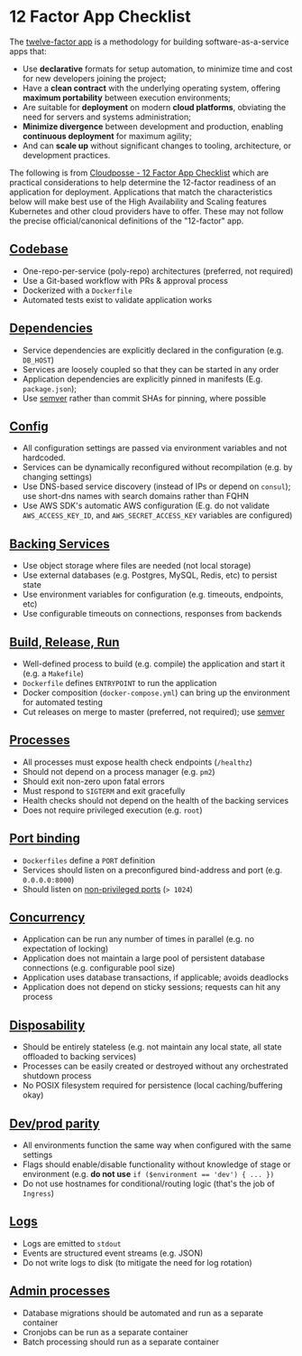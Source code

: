 # 12 Factor App Checklist

The [twelve-factor app](https://12factor.net/) is a methodology for building software-as-a-service apps that:

- Use **declarative** formats for setup automation, to minimize time and cost for new developers joining the project;
- Have a **clean contract** with the underlying operating system, offering **maximum portability** between execution environments;
- Are suitable for **deployment** on modern **cloud platforms**, obviating the need for servers and systems administration;
- **Minimize divergence** between development and production, enabling **continuous deployment** for maximum agility;
- And can **scale up** without significant changes to tooling, architecture, or development practices.

The following is from [Cloudposse - 12 Factor App Checklist](https://cloudposse.com/12-factor-app/) which are practical considerations to help determine the 12-factor readiness of an application for deployment. Applications that match the characteristics below will make best use of the High Availability and Scaling features Kubernetes and other cloud providers have to offer. These may not follow the precise official/canonical definitions of the "12-factor" app.

## [Codebase](https://12factor.net/codebase)

- One-repo-per-service (poly-repo) architectures (preferred, not required)
- Use a Git-based workflow with PRs & approval process
- Dockerized with a `Dockerfile`
- Automated tests exist to validate application works

## [Dependencies](https://12factor.net/dependencies)

- Service dependencies are explicitly declared in the configuration (e.g. `DB_HOST`)
- Services are loosely coupled so that they can be started in any order
- Application dependencies are explicitly pinned in manifests (E.g. `package.json`);
- Use [semver] rather than commit SHAs for pinning, where possible

## [Config](https://12factor.net/config)

- All configuration settings are passed via environment variables and not hardcoded.
- Services can be dynamically reconfigured without recompilation (e.g. by changing settings)
- Use DNS-based service discovery (instead of IPs or depend on `consul`); use short-dns names with search domains rather than FQHN
- Use AWS SDK's automatic AWS configuration (E.g. do not validate `AWS_ACCESS_KEY_ID`, and `AWS_SECRET_ACCESS_KEY` variables are configured)

## [Backing Services](https://12factor.net/backing-services)

- Use object storage where files are needed (not local storage)
- Use external databases (e.g. Postgres, MySQL, Redis, etc) to persist state
- Use environment variables for configuration (e.g. timeouts, endpoints, etc)
- Use configurable timeouts on connections, responses from backends

## [Build, Release, Run](https://12factor.net/build-release-run)

- Well-defined process to build (e.g. compile) the application and start it (e.g. a `Makefile`)
- `Dockerfile` defines `ENTRYPOINT` to run the application
- Docker composition (`docker-compose.yml`) can bring up the environment for automated testing
- Cut releases on merge to master (preferred, not required); use [semver]

## [Processes](https://12factor.net/processes)

- All processes must expose health check endpoints (`/healthz`)
- Should not depend on a process manager (e.g. `pm2`)
- Should exit non-zero upon fatal errors
- Must respond to `SIGTERM` and exit gracefully
- Health checks should not depend on the health of the backing services
- Does not require privileged execution (e.g. `root`)

## [Port binding](https://12factor.net/port-binding)

- `Dockerfiles` define a `PORT` definition
- Services should listen on a preconfigured bind-address and port (e.g. `0.0.0.0:8000`)
- Should listen on [non-privileged ports](https://www.w3.org/Daemon/User/Installation/PrivilegedPorts.html) (`> 1024`)

## [Concurrency](https://12factor.net/concurrency)

- Application can be run any number of times in parallel (e.g. no expectation of locking)
- Application does not maintain a large pool of persistent database connections (e.g. configurable pool size)
- Application uses database transactions, if applicable; avoids deadlocks
- Application does not depend on sticky sessions; requests can hit any process

## [Disposability](https://12factor.net/disposability)

- Should be entirely stateless (e.g. not maintain any local state, all state offloaded to backing services)
- Processes can be easily created or destroyed without any orchestrated shutdown process
- No POSIX filesystem required for persistence (local caching/buffering okay)

## [Dev/prod parity](https://12factor.net/dev-prod-parity)

- All environments function the same way when configured with the same settings
- Flags should enable/disable functionality without knowledge of stage or environment (e.g. **do not use** `if ($environment == 'dev') { ... })`
- Do not use hostnames for conditional/routing logic (that's the job of `Ingress`)

## [Logs](https://12factor.net/logs)

- Logs are emitted to `stdout`
- Events are structured event streams (e.g. JSON)
- Do not write logs to disk (to mitigate the need for log rotation)

## [Admin processes](https://12factor.net/admin-processes)

- Database migrations should be automated and run as a separate container
- Cronjobs can be run as a separate container
- Batch processing should run as a separate container

<!-- MARKDOWN REFERENCES -->

[semver]: https://semver.org/
